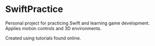 # SwiftPractice
Personal project for practicing Swift and learning game development. Applies motion controls and 3D environments.

Created using tutorials found online.
